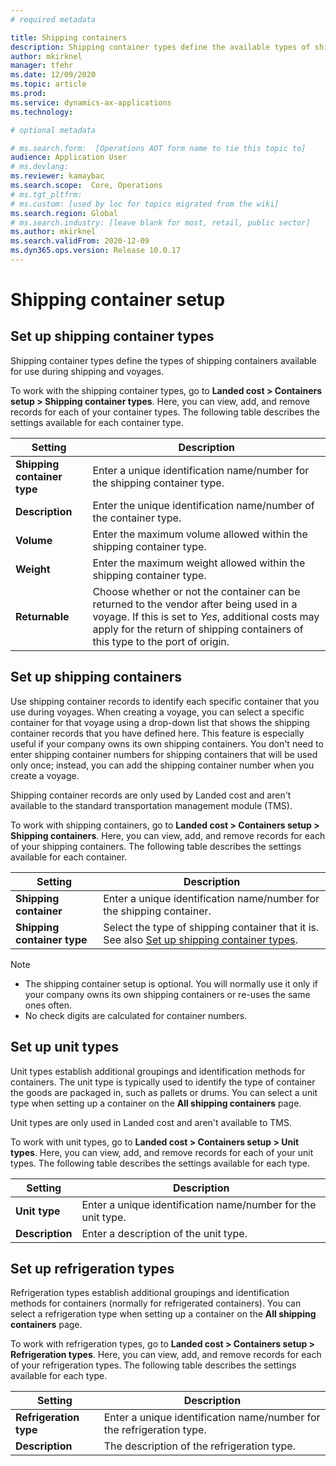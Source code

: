 ```yaml
---
# required metadata

title: Shipping containers
description: Shipping container types define the available types of shipping containers that are used during shipping and voyages.
author: mkirknel
manager: tfehr
ms.date: 12/09/2020
ms.topic: article
ms.prod: 
ms.service: dynamics-ax-applications
ms.technology: 

# optional metadata

# ms.search.form:  [Operations AOT form name to tie this topic to]
audience: Application User
# ms.devlang: 
ms.reviewer: kamaybac
ms.search.scope:  Core, Operations
# ms.tgt_pltfrm: 
# ms.custom: [used by loc for topics migrated from the wiki]
ms.search.region: Global
# ms.search.industry: [leave blank for most, retail, public sector]
ms.author: mkirknel
ms.search.validFrom: 2020-12-09
ms.dyn365.ops.version: Release 10.0.17
---
```


# Shipping container setup

## <a name="Shipping-container-types"></a>Set up shipping container types

Shipping container types define the types of shipping containers available for use during shipping and voyages.

To work with the shipping container types, go to **Landed cost \> Containers setup \> Shipping container types**. Here, you can view, add, and remove records for each of your container types. The following table describes the settings available for each container type.


| **Setting** | **Description** |
| --- | --- |
| **Shipping container type** | Enter a unique identification name/number for the shipping container type. |
| **Description** | Enter the unique identification name/number of the container type. |
| **Volume** | Enter the maximum volume allowed within the shipping container type. |
| **Weight** | Enter the maximum weight allowed within the shipping container type. |
| **Returnable** | Choose whether or not the container can be returned to the vendor after being used in a voyage. If this is set to *Yes*, additional costs may apply for the return of shipping containers of this type to the port of origin. |

## Set up shipping containers

Use shipping container records to identify each specific container that you use during voyages. When creating a voyage, you can select a specific container for that voyage using a drop-down list that shows the shipping container records that you have defined here. This feature is especially useful if your company owns its own shipping containers. You don't need to enter shipping container numbers for shipping containers that will be used only once; instead, you can add the shipping container number when you create a voyage.

Shipping container records are only used by Landed cost and aren't available to the standard transportation management module (TMS).

To work with shipping containers, go to **Landed cost \> Containers setup \> Shipping containers**. Here, you can view, add, and remove records for each of your shipping containers. The following table describes the settings available for each container.

| **Setting** | **Description** |
| --- | --- |
| **Shipping container** | Enter a unique identification name/number for the shipping container. |
| **Shipping container type** | Select the type of shipping container that it is. See also [Set up shipping container types](#Shipping-container-types). |

> [!NOTE]
>
> - The shipping container setup is optional. You will normally use it only if your company owns its own shipping containers or re-uses the same ones often.
> - No check digits are calculated for container numbers.

## Set up unit types

Unit types establish additional groupings and identification methods for containers. The unit type is typically used to identify the type of container the goods are packaged in, such as pallets or drums. You can select a unit type when setting up a container on the **All shipping containers** page. <!-- KFM: It seems like we don't document the All shipping containers page anywhere. Should we add that to this chapter? -->

Unit types are only used in Landed cost and aren't available to TMS.

To work with unit types, go to **Landed cost \> Containers setup \> Unit types**. Here, you can view, add, and remove records for each of your unit types. The following table describes the settings available for each type.

| **Setting** | **Description** |
| --- | --- |
| **Unit type** | Enter a unique identification name/number for the unit type. |
| **Description** | Enter a description of the unit type. |

## Set up refrigeration types

Refrigeration types establish additional groupings and identification methods for containers (normally for refrigerated containers). You can select a refrigeration type when setting up a container on the **All shipping containers** page.

To work with refrigeration types, go to **Landed cost \> Containers setup \> Refrigeration types**. Here, you can view, add, and remove records for each of your refrigeration types. The following table describes the settings available for each type.

| **Setting** | **Description** |
| --- | --- |
| **Refrigeration type** |  Enter a unique identification name/number for the refrigeration type. |
| **Description** | The description of the refrigeration type.|